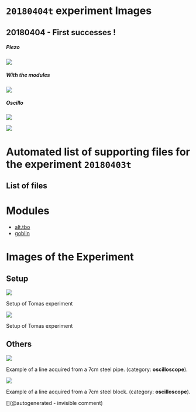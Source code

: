 # `20180404t` experiment Images

## 20180404 - First successes !

##### Piezo

![](/include/community/Tomas/20180403_181642.jpg)

##### With the modules

![](/include/community/Tomas/20180403_181645.jpg)

##### Oscillo

![](/include/community/Tomas/ADS00007.png)

![](/include/community/Tomas/ADS00008.png)




# Automated list of supporting files for the __experiment `20180403t`__

## List of files




# Modules

* [alt.tbo](/retired/alt.tbo/)
* [goblin](/goblin/)




# Images of the Experiment

## Setup

![](/include/community/Tomas/20180403_181642.jpg)

Setup of Tomas experiment

![](/include/community/Tomas/20180403_181645.jpg)

Setup of Tomas experiment

## Others

![](/include/community/Tomas/ADS00007.png)

Example of a line acquired from a 7cm steel pipe. (category: __oscilloscope__).

![](/include/community/Tomas/ADS00008.png)

Example of a line acquired from a 7cm steel block. (category: __oscilloscope__).










[](@autogenerated - invisible comment)